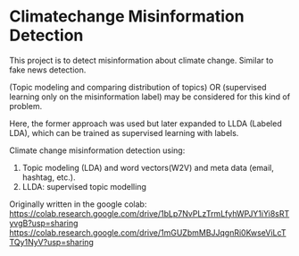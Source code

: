 # Climatechange Misinformation Detection

This project is to detect misinformation about climate change. Similar to fake news detection.

(Topic modeling and comparing distribution of topics) OR (supervised learning only on the misinformation label) may be considered for this kind of problem.

Here, the former approach was used but later expanded to LLDA (Labeled LDA), which can be trained as supervised learning with labels.

Climate change misinformation detection using:
1. Topic modeling (LDA) and word vectors(W2V) and meta data (email, hashtag, etc.).
2. LLDA: supervised topic modelling


Originally written in the google colab:
https://colab.research.google.com/drive/1bLp7NvPLzTrmLfyhWPJY1iYi8sRTyvgB?usp=sharing
https://colab.research.google.com/drive/1mGUZbmMBJJqgnRi0KwseViLcTTQy1NyV?usp=sharing
